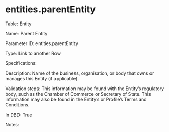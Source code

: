 # entities.parentEntity

Table: Entity

Name: Parent Entity

Parameter ID: entities.parentEntity

Type: Link to another Row

Specifications: 

Description: Name of the business, organisation, or body that owns or manages this Entity (if applicable).

Validation steps: This information may be found with the Entity’s regulatory body, such as the Chamber of Commerce or Secretary of State. This information may also be found in the Entity’s or Profile’s Terms and Conditions.

In DBD: True

Notes: 

